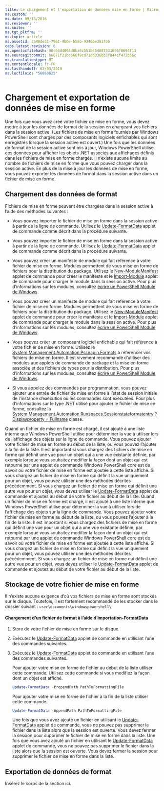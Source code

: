 ```yaml
---
title: Le chargement et l’exportation de données mise en forme | Microsoft Docs
ms.custom: ''
ms.date: 09/13/2016
ms.reviewer: ''
ms.suite: ''
ms.tgt_pltfrm: ''
ms.topic: article
ms.assetid: 2a48de31-7961-4b0e-b58b-93466e38370b
caps.latest.revision: 6
ms.openlocfilehash: 08c64d4094d8ba6c551b454887331666f0694f11
ms.sourcegitcommit: b6871f21bd666f9cd71dd336bb3f844cf472b56c
ms.translationtype: MT
ms.contentlocale: fr-FR
ms.lasthandoff: 02/03/2019
ms.locfileid: "56860625"
---
```

# <a name="loading-and-exporting-formatting-data"></a>Chargement et exportation de données de mise en forme

Une fois que vous avez créé votre fichier de mise en forme, vous devez mettre à jour les données de format de la session en chargeant vos fichiers dans la session active. (Les fichiers de mise en forme fournies par Windows PowerShell sont chargés par des composants logiciels enfichables qui sont enregistrés lorsque la session active est ouvert.) Une fois que les données de format de la session active sont mis à jour, Windows PowerShell utilise ces données pour afficher les objets .NET associés aux affichages définis dans les fichiers de mise en forme chargés. Il n’existe aucune limite au nombre de fichiers de mise en forme que vous pouvez charger dans la session active. En plus de la mise à jour les données de mise en forme, vous pouvez exporter les données de format dans la session active dans un fichier de mise en forme.

## <a name="loading-format-data"></a>Chargement des données de format

Fichiers de mise en forme peuvent être chargées dans la session active à l’aide des méthodes suivantes :

- Vous pouvez importer le fichier de mise en forme dans la session active à partir de la ligne de commande. Utilisez le [Update-FormatData](/powershell/module/Microsoft.PowerShell.Utility/Update-FormatData) applet de commande comme décrit dans la procédure suivante.
- Vous pouvez importer le fichier de mise en forme dans la session active à partir de la ligne de commande. Utilisez le [Update-FormatData](/powershell/module/Microsoft.PowerShell.Utility/Update-FormatData) applet de commande comme décrit dans la procédure suivante.

- Vous pouvez créer un manifeste de module qui fait référence à votre fichier de mise en forme. Modules permettent de vous mise en forme de fichiers pour la distribution du package. Utilisez le [New-ModuleManifest](/powershell/module/Microsoft.PowerShell.Core/New-ModuleManifest) applet de commande pour créer le manifeste et le [Import-Module](/powershell/module/Microsoft.PowerShell.Core/Import-Module) applet de commande pour charger le module dans la session active. Pour plus d’informations sur les modules, consultez [écrire un PowerShell Module de Windows](../module/writing-a-windows-powershell-module.md).
- Vous pouvez créer un manifeste de module qui fait référence à votre fichier de mise en forme. Modules permettent de vous mise en forme de fichiers pour la distribution du package. Utilisez le [New-ModuleManifest](/powershell/module/Microsoft.PowerShell.Core/New-ModuleManifest) applet de commande pour créer le manifeste et le [Import-Module](/powershell/module/Microsoft.PowerShell.Core/Import-Module) applet de commande pour charger le module dans la session active. Pour plus d’informations sur les modules, consultez [écrire un PowerShell Module de Windows](../module/writing-a-windows-powershell-module.md).

- Vous pouvez créer un composant logiciel enfichable qui fait référence à votre fichier de mise en forme. Utilisez le [System.Management.Automation.Pssnapin.Formats](/dotnet/api/System.Management.Automation.PSSnapIn.Formats) à référencer vos fichiers de mise en forme. Il est vivement recommandé d’utiliser des modules aux applets de commande de package et la mise en forme associée et des fichiers de types pour la distribution. Pour plus d’informations sur les modules, consultez [écrire un PowerShell Module de Windows](../module/writing-a-windows-powershell-module.md).

- Si vous appelez des commandes par programmation, vous pouvez ajouter une entrée de fichier de mise en forme à l’état de session initiale de l’instance d’exécution où les commandes sont exécutées. Pour plus d’informations sur le type .NET utilisé pour ajouter le fichier de mise en forme, consultez la [System.Management.Automation.Runspaces.Sessionstateformatentry ? Displayproperty = Fullname](/dotnet/api/System.Management.Automation.Runspaces.SessionStateFormatEntry) classe.

Quand un fichier de mise en forme est chargé, il est ajouté à une liste interne que Windows PowerShell utilise pour déterminer la vue à utiliser lors de l’affichage des objets sur la ligne de commande. Vous pouvez ajouter votre fichier de mise en forme au début de la liste, ou vous pouvez l’ajouter à la fin de la liste. Il est important si vous chargez des fichiers de mise en forme qui définit une vue pour un objet qui a une vue existante définie, par exemple lorsque vous souhaitez modifier la façon dont un objet qui est retourné par une applet de commande Windows PowerShell core est de savoir où votre fichier de mise en forme est ajoutée à cette liste  affiché. Si vous chargez un fichier de mise en forme qui définit la vue uniquement pour un objet, vous pouvez utiliser une des méthodes décrites précédemment.  Si vous chargez un fichier de mise en forme qui définit une autre vue pour un objet, vous devez utiliser le [Update-FormatData](/powershell/module/Microsoft.PowerShell.Utility/Update-FormatData) applet de commande et ajoutez au début de votre fichier au début de la liste.
Quand un fichier de mise en forme est chargé, il est ajouté à une liste interne que Windows PowerShell utilise pour déterminer la vue à utiliser lors de l’affichage des objets sur la ligne de commande. Vous pouvez ajouter votre fichier de mise en forme au début de la liste, ou vous pouvez l’ajouter à la fin de la liste. Il est important si vous chargez des fichiers de mise en forme qui définit une vue pour un objet qui a une vue existante définie, par exemple lorsque vous souhaitez modifier la façon dont un objet qui est retourné par une applet de commande Windows PowerShell core est de savoir où votre fichier de mise en forme est ajoutée à cette liste  affiché. Si vous chargez un fichier de mise en forme qui définit la vue uniquement pour un objet, vous pouvez utiliser une des méthodes décrites précédemment.  Si vous chargez un fichier de mise en forme qui définit une autre vue pour un objet, vous devez utiliser le [Update-FormatData](/powershell/module/Microsoft.PowerShell.Utility/Update-FormatData) applet de commande et ajoutez au début de votre fichier au début de la liste.

## <a name="storing-your-formatting-file"></a>Stockage de votre fichier de mise en forme

Il n’existe aucune exigence d’où vos fichiers de mise en forme sont stockés sur le disque. Toutefois, il est fortement recommandé de les stocker dans le dossier suivant : `user\documents\windowspowershell\`

#### <a name="loading-a-format-file-using-import-formatdata"></a>Chargement d’un fichier de format à l’aide d’importation-FormatData

1. Store de votre fichier de mise en forme sur le disque.

2. Exécutez le [Update-FormatData](/powershell/module/Microsoft.PowerShell.Utility/Update-FormatData) applet de commande en utilisant l’une des commandes suivantes.
2. Exécutez le [Update-FormatData](/powershell/module/Microsoft.PowerShell.Utility/Update-FormatData) applet de commande en utilisant l’une des commandes suivantes.

   Pour ajouter votre mise en forme de fichier au début de la liste utiliser cette commande. Utilisez cette commande si vous modifiez la façon dont un objet est affiché.

   ```powershell
   Update-FormatData -PrependPath PathToFormattingFile
   ```

   Pour ajouter votre mise en forme de fichier à la fin de la liste utiliser cette commande.

   ```powershell
   Update-FormatData -AppendPath PathToFormattingFile
   ```

   Une fois que vous avez ajouté un fichier en utilisant le [Update-FormatData](/powershell/module/Microsoft.PowerShell.Utility/Update-FormatData) applet de commande, vous ne pouvez pas supprimer le fichier dans la liste alors que la session est ouverte. Vous devez fermer la session pour supprimer le fichier de mise en forme dans la liste.
   Une fois que vous avez ajouté un fichier en utilisant le [Update-FormatData](/powershell/module/Microsoft.PowerShell.Utility/Update-FormatData) applet de commande, vous ne pouvez pas supprimer le fichier dans la liste alors que la session est ouverte. Vous devez fermer la session pour supprimer le fichier de mise en forme dans la liste.

## <a name="exporting-format-data"></a>Exportation de données de format

Insérez le corps de la section ici.
